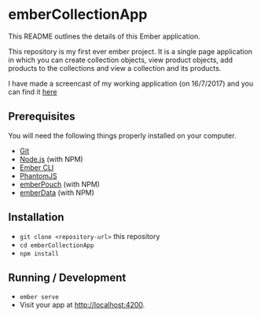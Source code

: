 # emberCollectionApp

This README outlines the details of this Ember application.

This repository is my first ever ember project. It is a single page application in which you can create collection objects, view product objects, add products to the collections and view a collection and its products.

I have made a screencast of my working application (on 16/7/2017) and you can find it [here](https://www.youtube.com/watch?v=mPoLeKgoYqA)

## Prerequisites

You will need the following things properly installed on your computer.

* [Git](https://git-scm.com/)
* [Node.js](https://nodejs.org/) (with NPM)
* [Ember CLI](https://ember-cli.com/)
* [PhantomJS](http://phantomjs.org/)
* [emberPouch](https://www.npmjs.com/package/ember-pouch) (with NPM)
* [emberData](https://www.npmjs.com/package/ember-data) (with NPM)

## Installation

* `git clone <repository-url>` this repository
* `cd emberCollectionApp`
* `npm install`

## Running / Development

* `ember serve`
* Visit your app at [http://localhost:4200](http://localhost:4200).
